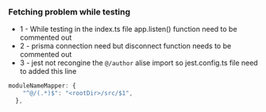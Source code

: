 ### Fetching problem while testing

- 1 - While testing in the index.ts file app.listen() function need to be commented out
- 2 - prisma connection need but disconnect function needs to be commented out
- 3 - jest not recongine the `@/author` alise import so jest.config.ts file need to added this line

```javascript
moduleNameMapper: {
    "^@/(.*)$": "<rootDir>/src/$1",
  },
```
